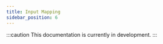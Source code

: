 ```yaml
---
title: Input Mapping
sidebar_position: 6
---
```


:::caution
This documentation is currently in development.
:::
